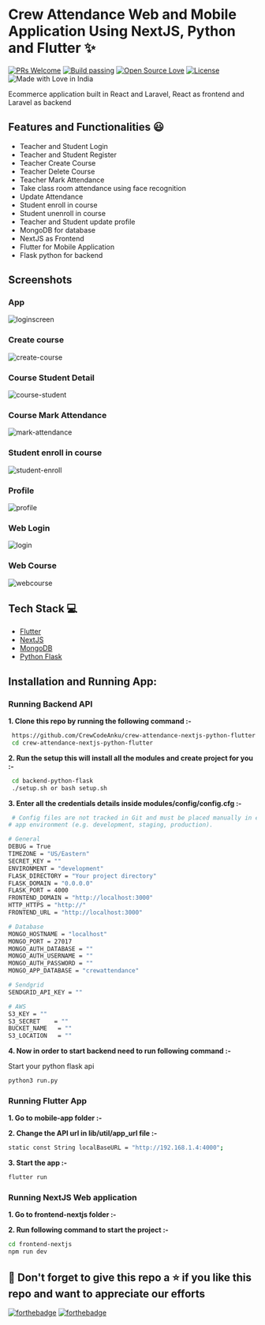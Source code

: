 # Crew Attendance Web and Mobile Application Using NextJS, Python and Flutter ✨

[![PRs Welcome](https://img.shields.io/badge/PRs-welcome-brightgreen.svg?style=flat-square)](https://crew-code.com/node-express-typescript-mongo-rest-api/)&nbsp;[![Build passing](https://img.shields.io/badge/Build-Passing-brightgreen.svg?style=flat-square)](https://crew-code.com/node-express-typescript-mongo-rest-api/)&nbsp;[![Open Source Love](https://badges.frapsoft.com/os/v1/open-source.svg?v=102)](https://crew-code.com/node-express-typescript-mongo-rest-api/)&nbsp;[![License](https://img.shields.io/badge/license-MIT-brightgreen)](https://crew-code.com/node-express-typescript-mongo-rest-api/)&nbsp;![Made with Love in India](https://madewithlove.org.in/badge.svg)

Ecommerce application built in React and Laravel, React as frontend and Laravel as backend

## Features and Functionalities 😃

- Teacher and Student Login
- Teacher and Student Register
- Teacher Create Course
- Teacher Delete Course
- Teacher Mark Attendance
- Take class room attendance using face recognition
- Update Attendance
- Student enroll in course
- Student unenroll in course
- Teacher and Student update profile
- MongoDB for database
- NextJS as Frontend
- Flutter for Mobile Application
- Flask python for backend

## Screenshots

### App

![loginscreen](https://drive.google.com/uc?export=view&id=1qJYMhNzEeYJoljYwEv_It6CoKI2iBfDu)

### Create course

![create-course](https://drive.google.com/uc?export=view&id=1RuthzHDzwShNiE6KAoi2Y4hcR94dFQy8)

### Course Student Detail

![course-student](https://drive.google.com/uc?export=view&id=1xYg0V_vu4YDnjNkvPTRfx9MfGjs5Bc7b)

### Course Mark Attendance

![mark-attendance](https://drive.google.com/uc?export=view&id=1gpgSKgokzsURuw8XmFtOBLt7EnR5nhaM)

### Student enroll in course

![student-enroll](https://drive.google.com/uc?export=view&id=1DZ9Wo-oMejmc5eFw314iE56avAK1a9JS)

### Profile

![profile](https://drive.google.com/uc?export=view&id=1Hde8EktTCK_GiS5xpoaTpMU2QqTByPdg)

### Web Login

![login](https://drive.google.com/uc?export=view&id=1KHhIXhdNor9e-m5PEs2INTDW7TWmthkL)

### Web Course

![webcourse](https://drive.google.com/uc?export=view&id=1D9Dxqzn8RPTFOZlMkvgHWc-LI3KKAp1j)

## Tech Stack 💻

- [Flutter](https://flutter.dev/)
- [NextJS](https://nextjs.org/)
- [MongoDB](https://www.mongodb.com/)
- [Python Flask](https://flask.palletsprojects.com/en/2.2.x/)

## Installation and Running App:

### Running Backend API

**1. Clone this repo by running the following command :-**

```bash
 https://github.com/CrewCodeAnku/crew-attendance-nextjs-python-flutter.git
 cd crew-attendance-nextjs-python-flutter
```

**2. Run the setup this will install all the modules and create project for you :-**

```bash
 cd backend-python-flask
 ./setup.sh or bash setup.sh
```

**3. Enter all the credentials details inside modules/config/config.cfg :-**

```bash
 # Config files are not tracked in Git and must be placed manually in each
# app environment (e.g. development, staging, production).

# General
DEBUG = True
TIMEZONE = "US/Eastern"
SECRET_KEY = ""
ENVIRONMENT = "development"
FLASK_DIRECTORY = "Your project directory"
FLASK_DOMAIN = "0.0.0.0"
FLASK_PORT = 4000
FRONTEND_DOMAIN = "http://localhost:3000"
HTTP_HTTPS = "http://"
FRONTEND_URL = "http://localhost:3000"

# Database
MONGO_HOSTNAME = "localhost"
MONGO_PORT = 27017
MONGO_AUTH_DATABASE = ""
MONGO_AUTH_USERNAME = ""
MONGO_AUTH_PASSWORD = ""
MONGO_APP_DATABASE = "crewattendance"

# Sendgrid
SENDGRID_API_KEY = ""

# AWS
S3_KEY = ""
S3_SECRET    = ""
BUCKET_NAME   = ""
S3_LOCATION   = ""

```

**4. Now in order to start backend need to run following command :-**

Start your python flask api

```bash
python3 run.py
```

### Running Flutter App

**1. Go to mobile-app folder :-**

**2. Change the API url in lib/util/app_url file :-**

```bash
static const String localBaseURL = "http://192.168.1.4:4000";
```

**3. Start the app :-**

```bash
flutter run
```

### Running NextJS Web application

**1. Go to frontend-nextjs folder :-**

**2. Run following command to start the project :-**

```bash
cd frontend-nextjs
npm run dev
```

## 🤩 Don't forget to give this repo a ⭐ if you like this repo and want to appreciate our efforts

[![forthebadge](https://forthebadge.com/images/badges/built-with-love.svg)](https://forthebadge.com)
[![forthebadge](https://forthebadge.com/images/badges/built-by-developers.svg)](https://forthebadge.com)
